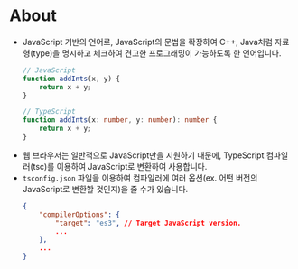 # About
- JavaScript 기반의 언어로, JavaScript의 문법을 확장하여 C++, Java처럼 자료형(type)을 명시하고 체크하여 견고한 프로그래밍이 가능하도록 한 언어입니다.
    ```TypeScript
    // JavaScript
    function addInts(x, y) {
        return x + y;
    }

    // TypeScript
    function addInts(x: number, y: number): number {
        return x + y;
    }
    ```
- 웹 브라우저는 일반적으로 JavaScript만을 지원하기 때문에, TypeScript 컴파일러(tsc)를 이용하여 JavaScript로 변환하여 사용합니다.
- `tsconfig.json` 파일을 이용하여 컴파일러에 여러 옵션(ex. 어떤 버전의 JavaScript로 변환할 것인지)을 줄 수가 있습니다.
    ```json
    {
        "compilerOptions": {
            "target": "es3", // Target JavaScript version.
            ...
        },
        ...
    }
    ```
